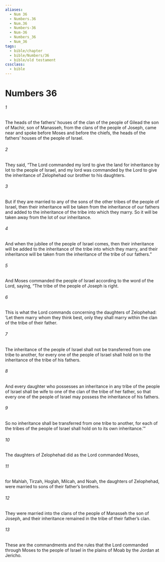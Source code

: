 ```yaml
---
aliases:
  - Num 36
  - Numbers.36
  - Num.36
  - Numbers-36
  - Num-36
  - Numbers_36
  - Num_36
tags:
  - bible/chapter
  - bible/Numbers/36
  - bible/old testament
cssclass:
  - bible
---
```


# Numbers 36

###### 1
The heads of the fathers’ houses of the clan of the people of Gilead the son of Machir, son of Manasseh, from the clans of the people of Joseph, came near and spoke before Moses and before the chiefs, the heads of the fathers’ houses of the people of Israel.
###### 2
They said, “The Lord commanded my lord to give the land for inheritance by lot to the people of Israel, and my lord was commanded by the Lord to give the inheritance of Zelophehad our brother to his daughters.
###### 3
But if they are married to any of the sons of the other tribes of the people of Israel, then their inheritance will be taken from the inheritance of our fathers and added to the inheritance of the tribe into which they marry. So it will be taken away from the lot of our inheritance.
###### 4
And when the jubilee of the people of Israel comes, then their inheritance will be added to the inheritance of the tribe into which they marry, and their inheritance will be taken from the inheritance of the tribe of our fathers.”
###### 5
And Moses commanded the people of Israel according to the word of the Lord, saying, “The tribe of the people of Joseph is right.
###### 6
This is what the Lord commands concerning the daughters of Zelophehad: ‘Let them marry whom they think best, only they shall marry within the clan of the tribe of their father.
###### 7
The inheritance of the people of Israel shall not be transferred from one tribe to another, for every one of the people of Israel shall hold on to the inheritance of the tribe of his fathers.
###### 8
And every daughter who possesses an inheritance in any tribe of the people of Israel shall be wife to one of the clan of the tribe of her father, so that every one of the people of Israel may possess the inheritance of his fathers.
###### 9
So no inheritance shall be transferred from one tribe to another, for each of the tribes of the people of Israel shall hold on to its own inheritance.’”
###### 10
The daughters of Zelophehad did as the Lord commanded Moses,
###### 11
for Mahlah, Tirzah, Hoglah, Milcah, and Noah, the daughters of Zelophehad, were married to sons of their father’s brothers.
###### 12
They were married into the clans of the people of Manasseh the son of Joseph, and their inheritance remained in the tribe of their father’s clan.
###### 13
These are the commandments and the rules that the Lord commanded through Moses to the people of Israel in the plains of Moab by the Jordan at Jericho.


